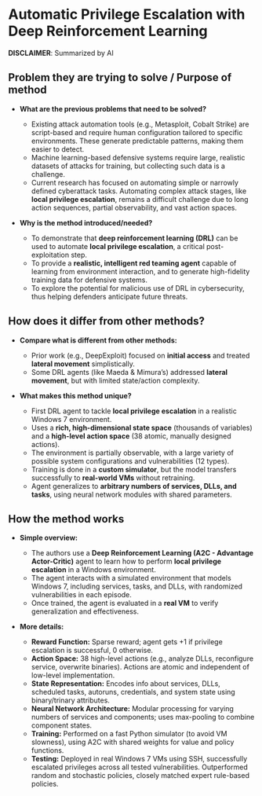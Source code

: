 # Automatic Privilege Escalation with Deep Reinforcement Learning

**DISCLAIMER**: Summarized by AI

## Problem they are trying to solve / Purpose of method

- **What are the previous problems that need to be solved?**
  - Existing attack automation tools (e.g., Metasploit, Cobalt Strike) are script-based and 
  require human configuration tailored to specific environments. These generate predictable patterns, making them easier to detect.
  - Machine learning-based defensive systems require large, realistic datasets of attacks for training, but collecting such data is a challenge.
  - Current research has focused on automating simple or narrowly defined cyberattack tasks.
  Automating complex attack stages, like **local privilege escalation**,
  remains a difficult challenge due to long action sequences, partial observability, and vast action spaces.

- **Why is the method introduced/needed?**
  - To demonstrate that **deep reinforcement learning (DRL)** can be used to
  automate **local privilege escalation**, a critical post-exploitation step.
  - To provide a **realistic, intelligent red teaming agent** capable of learning from environment interaction,
  and to generate high-fidelity training data for defensive systems.
  - To explore the potential for malicious use of DRL in cybersecurity, thus helping defenders anticipate future threats.

## How does it differ from other methods?

- **Compare what is different from other methods:**
  - Prior work (e.g., DeepExploit) focused on **initial access** and treated **lateral movement** simplistically.
  - Some DRL agents (like Maeda & Mimura’s) addressed **lateral movement**, but with limited state/action complexity.

- **What makes this method unique?**
  - First DRL agent to tackle **local privilege escalation** in a realistic Windows 7 environment.
  - Uses a **rich, high-dimensional state space** (thousands of variables) and a **high-level action space** (38 atomic, manually designed actions).
  - The environment is partially observable, with a large variety of possible system configurations and vulnerabilities (12 types).
  - Training is done in a **custom simulator**, but the model transfers successfully to **real-world VMs** without retraining.
  - Agent generalizes to **arbitrary numbers of services, DLLs, and tasks**, using neural network modules with shared parameters.

## How the method works

- **Simple overview:**
  - The authors use a **Deep Reinforcement Learning (A2C - Advantage Actor-Critic)** agent to learn how to perform **local privilege escalation** in a Windows environment.
  - The agent interacts with a simulated environment that models Windows 7, including services, tasks, and DLLs, with randomized vulnerabilities in each episode.
  - Once trained, the agent is evaluated in a **real VM** to verify generalization and effectiveness.

- **More details:**
  - **Reward Function:** Sparse reward; agent gets +1 if privilege escalation is successful, 0 otherwise.
  - **Action Space:** 38 high-level actions (e.g., analyze DLLs, reconfigure service, overwrite binaries).
  Actions are atomic and independent of low-level implementation.
  - **State Representation:** Encodes info about services, DLLs, scheduled tasks, autoruns, credentials,
  and system state using binary/trinary attributes.
  - **Neural Network Architecture:** Modular processing for varying numbers of services and components;
  uses max-pooling to combine component states.
  - **Training:** Performed on a fast Python simulator (to avoid VM slowness), using A2C with shared weights for value and policy functions.
  - **Testing:** Deployed in real Windows 7 VMs using SSH, successfully escalated privileges across all tested vulnerabilities.
  Outperformed random and stochastic policies, closely matched expert rule-based policies.
